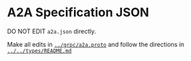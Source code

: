 # A2A Specification JSON

DO NOT EDIT `a2a.json` directly.

Make all edits in [`../grpc/a2a.proto`](../grpc/a2a.proto) and follow the directions in [`../../types/README.md`](../../types/README.md)
